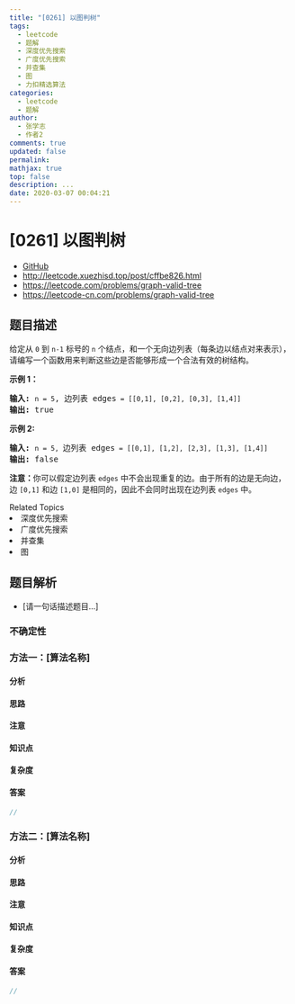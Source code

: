 ```yaml
---
title: "[0261] 以图判树"
tags:
  - leetcode
  - 题解
  - 深度优先搜索
  - 广度优先搜索
  - 并查集
  - 图
  - 力扣精选算法
categories:
  - leetcode
  - 题解
author:
  - 张学志
  - 作者2
comments: true
updated: false
permalink:
mathjax: true
top: false
description: ...
date: 2020-03-07 00:04:21
---
```



# [0261] 以图判树
* [GitHub](https://github.com/algoboy101/LeetCodeCrowdsource/tree/master/_posts/QA/%5B0261%5D%20%E4%BB%A5%E5%9B%BE%E5%88%A4%E6%A0%91.md)
* http://leetcode.xuezhisd.top/post/cffbe826.html
* https://leetcode.com/problems/graph-valid-tree
* https://leetcode-cn.com/problems/graph-valid-tree


## 题目描述

<p>给定从 <code>0</code> 到 <code>n-1</code>&nbsp;标号的&nbsp;<code>n</code> 个结点，和一个无向边列表（每条边以结点对来表示），请编写一个函数用来判断这些边是否能够形成一个合法有效的树结构。</p>

<p><strong>示例 1：</strong></p>

<pre><strong>输入:</strong> <code>n = 5</code>, 边列表 edges<code> = [[0,1], [0,2], [0,3], [1,4]]</code>
<strong>输出:</strong> true</pre>

<p><strong>示例 2:</strong></p>

<pre><strong>输入:</strong> <code>n = 5, </code>边列表 edges<code> = [[0,1], [1,2], [2,3], [1,3], [1,4]]</code>
<strong>输出:</strong> false</pre>

<p><strong>注意：</strong>你可以假定边列表 <code>edges</code> 中不会出现重复的边。由于所有的边是无向边，边&nbsp;<code>[0,1]</code>&nbsp;和边 <code>[1,0]</code>&nbsp;是相同的，因此不会同时出现在边列表 <code>edges</code> 中。</p>
<div><div>Related Topics</div><div><li>深度优先搜索</li><li>广度优先搜索</li><li>并查集</li><li>图</li></div></div>


## 题目解析
* [请一句话描述题目...]

### 不确定性


### 方法一：[算法名称]

#### 分析

#### 思路

#### 注意

#### 知识点

#### 复杂度

#### 答案

```cpp
//
```


### 方法二：[算法名称]

#### 分析

#### 思路

#### 注意

#### 知识点

#### 复杂度

#### 答案

```cpp
//
```


